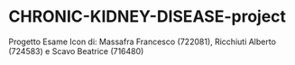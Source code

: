# CHRONIC-KIDNEY-DISEASE-project
Progetto Esame Icon di: Massafra Francesco (722081),  Ricchiuti Alberto (724583) e Scavo Beatrice (716480)

